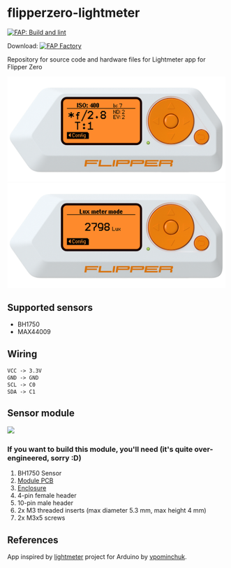 # flipperzero-lightmeter

[![FAP: Build and lint](https://github.com/oleksiikutuzov/flipperzero-lightmeter/actions/workflows/build-and-lint.yml/badge.svg)](https://github.com/oleksiikutuzov/flipperzero-lightmeter/actions/workflows/build-and-lint.yml)

Download: [![FAP Factory](https://flipc.org/api/v1/oleksiikutuzov/flipperzero-lightmeter/badge?root=application)](https://flipc.org/oleksiikutuzov/flipperzero-lightmeter?root=application)

Repository for source code and hardware files for Lightmeter app for Flipper Zero

<img src="images/framed_gui_main.png" width="500px">

<img src="images/framed_gui_lux_meter.png" width="500px">

## Supported sensors

- BH1750
- MAX44009

## Wiring

```
VCC -> 3.3V
GND -> GND
SCL -> C0
SDA -> C1
```

## Sensor module

<img src="module/back.jpg" width="500px">

### If you want to build this module, you'll need (it's quite over-engineered, sorry :D)
1. BH1750 Sensor
2. [Module PCB](https://github.com/oleksiikutuzov/flipperzero-lightmeter/blob/main/module/module_v2_gerber.zip)
3. [Enclosure](https://github.com/oleksiikutuzov/flipperzero-lightmeter/blob/main/module/module_v2_enclosure.stl)
4. 4-pin female header
5. 10-pin male header
6. 2x M3 threaded inserts (max diameter 5.3 mm, max height 4 mm)
7. 2x M3x5 screws

## References
App inspired by [lightmeter](https://github.com/vpominchuk/lightmeter) project for Arduino by [vpominchuk](https://github.com/vpominchuk).
